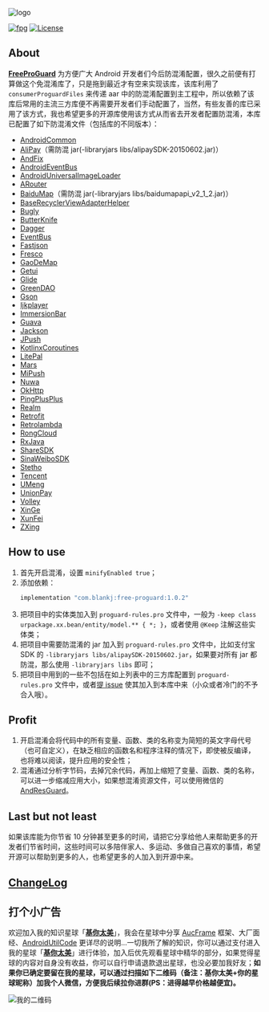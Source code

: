 ![logo][logo]

[![fpg][fpgsvg]][fpg] [![License][licensesvg]][license]


## About

**[FreeProGuard][readme]** 为方便广大 Android 开发者们今后防混淆配置，很久之前便有打算做这个免混淆库了，只是拖到最近才有空来实现该库，该库利用了 `consumerProguardFiles` 来传递 aar 中的防混淆配置到主工程中，所以依赖了该库后常用的主流三方库便不再需要开发者们手动配置了，当然，有些友善的库已采用了该方式，我也希望更多的开源库使用该方式从而省去开发者配置防混淆，本库已配置了如下防混淆文件（包括库的不同版本）：

* [AndroidCommon][AndroidCommon]
* [AliPay][AliPay]（需防混 jar(-libraryjars libs/alipaySDK-20150602.jar)）
* [AndFix][AndFix]
* [AndroidEventBus][AndroidEventBus]
* [AndroidUniversalImageLoader][AndroidUniversalImageLoader]
* [ARouter][ARouter]
* [BaiduMap][BaiduMap]（需防混 jar(-libraryjars libs/baidumapapi_v2_1_2.jar)）
* [BaseRecyclerViewAdapterHelper][BaseRecyclerViewAdapterHelper]
* [Bugly][Bugly]
* [ButterKnife][ButterKnife]
* [Dagger][Dagger]
* [EventBus][EventBus]
* [Fastjson][Fastjson]
* [Fresco][Fresco]
* [GaoDeMap][GaoDeMap]
* [Getui][Getui]
* [Glide][Glide]
* [GreenDAO][GreenDAO]
* [Gson][Gson]
* [Ijkplayer][Ijkplayer]
* [ImmersionBar][ImmersionBar]
* [Guava][Guava]
* [Jackson][Jackson]
* [JPush][JPush]
* [KotlinxCoroutines][KotlinxCoroutines]
* [LitePal][LitePal]
* [Mars][Mars]
* [MiPush][MiPush]
* [Nuwa][Nuwa]
* [OkHttp][OkHttp]
* [PingPlusPlus][PingPlusPlus]
* [Realm][Realm]
* [Retrofit][Retrofit]
* [Retrolambda][Retrolambda]
* [RongCloud][RongCloud]
* [RxJava][RxJava]
* [ShareSDK][ShareSDK]
* [SinaWeiboSDK][SinaWeiboSDK]
* [Stetho][Stetho]
* [Tencent][Tencent]
* [UMeng][UMeng]
* [UnionPay][UnionPay]
* [Volley][Volley]
* [XinGe][XinGe]
* [XunFei][XunFei]
* [ZXing][ZXing]


## How to use

1. 首先开启混淆，设置 `minifyEnabled true`；
2. 添加依赖：
    ```groovy
    implementation "com.blankj:free-proguard:1.0.2"
    ```
3. 把项目中的实体类加入到 `proguard-rules.pro` 文件中，一般为 `-keep class urpackage.xx.bean/entity/model.** { *; }`，或者使用 `@Keep` 注解这些实体类；
4. 把项目中需要防混淆的 jar 加入到 `proguard-rules.pro` 文件中，比如支付宝 SDK 的 `-libraryjars libs/alipaySDK-20150602.jar`，如果要对所有 jar 都防混，那么使用 `-libraryjars libs` 即可；
5. 把项目中用到的一些不包括在如上列表中的三方库配置到 `proguard-rules.pro` 文件中，或者[提 issue](https://github.com/Blankj/FreeProGuard/issues/new) 使其加入到本库中来（小众或者冷门的不予合入哦）。


## Profit

1. 开启混淆会将代码中的所有变量、函数、类的名称变为简短的英文字母代号（也可自定义），在缺乏相应的函数名和程序注释的情况下，即使被反编译，也将难以阅读，提升应用的安全性；
2. 混淆通过分析字节码，去掉冗余代码，再加上缩短了变量、函数、类的名称，可以进一步缩减应用大小，如果想混淆资源文件，可以使用微信的 [AndResGuard](https://github.com/shwenzhang/AndResGuard)。


## Last but not least

如果该库能为你节省 10 分钟甚至更多的时间，请把它分享给他人来帮助更多的开发者们节省时间，这些时间可以多陪伴家人、多运动、多做自己喜欢的事情，希望开源可以帮助到更多的人，也希望更多的人加入到开源中来。


## [ChangeLog](https://github.com/Blankj/FreeProGuard/blob/master/CHANGELOG.md)


## 打个小广告

欢迎加入我的知识星球「**[基你太美](https://t.zsxq.com/FmeqfYF)**」，我会在星球中分享 [AucFrame](https://blankj.com/2019/07/22/auc-frame/) 框架、大厂面经、[AndroidUtilCode](https://github.com/Blankj/AndroidUtilCode) 更详尽的说明...一切我所了解的知识，你可以通过支付进入我的星球「**[基你太美](https://t.zsxq.com/FmeqfYF)**」进行体验，加入后优先观看星球中精华的部分，如果觉得星球的内容对自身没有收益，你可以自行申请退款退出星球，也没必要加我好友；**如果你已确定要留在我的星球，可以通过扫描如下二维码（备注：基你太美+你的星球昵称）加我个人微信，方便我后续拉你进群(PS：进得越早价格越便宜)。**

![我的二维码](https://raw.githubusercontent.com/Blankj/AndroidUtilCode/master/art/wechat.png)



[logo]: https://raw.githubusercontent.com/Blankj/FreeProGuard/master/art/logo.png

[fpgsvg]: https://img.shields.io/badge/FreeProGuard-v1.0.2-brightgreen.svg
[fpg]: https://github.com/Blankj/FreeProGuard

[licensesvg]: https://img.shields.io/badge/License-Apache--2.0-brightgreen.svg
[license]: https://github.com/Blankj/AndroidUtilCode/blob/master/LICENSE

[readme]: https://github.com/Blankj/FreeProGuard

[AndroidCommon]: https://github.com/Blankj/FreeProGuard/blob/master/free-proguard/proguard-AndroidCommon.pro
[AliPay]: https://github.com/Blankj/FreeProGuard/blob/master/free-proguard/proguard-AliPay.pro
[AndFix]: https://github.com/Blankj/FreeProGuard/blob/master/free-proguard/proguard-AndFix.pro
[AndroidEventBus]: https://github.com/Blankj/FreeProGuard/blob/master/free-proguard/proguard-AndroidEventBus.pro
[AndroidUniversalImageLoader]: https://github.com/Blankj/FreeProGuard/blob/master/free-proguard/proguard-AndroidUniversalImageLoader.pro
[ARouter]: https://github.com/Blankj/FreeProGuard/blob/master/free-proguard/proguard-AndroidEventBus.pro
[BaiduMap]: https://github.com/Blankj/FreeProGuard/blob/master/free-proguard/proguard-BaiduMap.pro
[BaseRecyclerViewAdapterHelper]: https://github.com/Blankj/FreeProGuard/blob/master/free-proguard/proguard-BaseRecyclerViewAdapterHelper.pro
[Bugly]: https://github.com/Blankj/FreeProGuard/blob/master/free-proguard/proguard-Bugly.pro
[ButterKnife]: https://github.com/Blankj/FreeProGuard/blob/master/free-proguard/proguard-ButterKnife.pro
[Dagger]: https://github.com/Blankj/FreeProGuard/blob/master/free-proguard/proguard-Dagger.pro
[EventBus]: https://github.com/Blankj/FreeProGuard/blob/master/free-proguard/proguard-EventBus.pro
[Fastjson]: https://github.com/Blankj/FreeProGuard/blob/master/free-proguard/proguard-Fastjson.pro
[Fresco]: https://github.com/Blankj/FreeProGuard/blob/master/free-proguard/proguard-Fresco.pro
[GaoDeMap]: https://github.com/Blankj/FreeProGuard/blob/master/free-proguard/proguard-GaoDeMap.pro
[Getui]: https://github.com/Blankj/FreeProGuard/blob/master/free-proguard/proguard-Getui.pro
[Glide]: https://github.com/Blankj/FreeProGuard/blob/master/free-proguard/proguard-Glide.pro
[GreenDAO]: https://github.com/Blankj/FreeProGuard/blob/master/free-proguard/proguard-GreenDAO.pro
[Gson]: https://github.com/Blankj/FreeProGuard/blob/master/free-proguard/proguard-Gson.pro
[Guava]: https://github.com/Blankj/FreeProGuard/blob/master/free-proguard/proguard-Guava.pro
[Ijkplayer]: https://github.com/Blankj/FreeProGuard/blob/master/free-proguard/proguard-Ijkplayer.pro
[ImmersionBar]: https://github.com/Blankj/FreeProGuard/blob/master/free-proguard/proguard-ImmersionBar.pro
[Jackson]: https://github.com/Blankj/FreeProGuard/blob/master/free-proguard/proguard-Jackson.pro
[JPush]: https://github.com/Blankj/FreeProGuard/blob/master/free-proguard/proguard-JPush.pro
[KotlinxCoroutines]: https://github.com/Blankj/FreeProGuard/blob/master/free-proguard/proguard-KotlinxCoroutines.pro
[LitePal]: https://github.com/Blankj/FreeProGuard/blob/master/free-proguard/proguard-LitePal.pro
[Mars]: https://github.com/Blankj/FreeProGuard/blob/master/free-proguard/proguard-Mars.pro
[MiPush]: https://github.com/Blankj/FreeProGuard/blob/master/free-proguard/proguard-MiPush.pro
[Nuwa]: https://github.com/Blankj/FreeProGuard/blob/master/free-proguard/proguard-Nuwa.pro
[OkHttp]: https://github.com/Blankj/FreeProGuard/blob/master/free-proguard/proguard-OkHttp.pro
[PingPlusPlus]: https://github.com/Blankj/FreeProGuard/blob/master/free-proguard/proguard-PingPlusPlus.pro
[Realm]: https://github.com/Blankj/FreeProGuard/blob/master/free-proguard/proguard-Realm.pro
[Retrofit]: https://github.com/Blankj/FreeProGuard/blob/master/free-proguard/proguard-Retrofit.pro
[Retrolambda]: https://github.com/Blankj/FreeProGuard/blob/master/free-proguard/proguard-Retrolambda.pro
[RongCloud]: https://github.com/Blankj/FreeProGuard/blob/master/free-proguard/proguard-RongCloud.pro
[RxJava]: https://github.com/Blankj/FreeProGuard/blob/master/free-proguard/proguard-RxJava.pro
[ShareSDK]: https://github.com/Blankj/FreeProGuard/blob/master/free-proguard/proguard-ShareSDK.pro
[SinaWeiboSDK]: https://github.com/Blankj/FreeProGuard/blob/master/free-proguard/proguard-SinaWeiboSDK.pro
[Stetho]: https://github.com/Blankj/FreeProGuard/blob/master/free-proguard/proguard-Stetho.pro
[Tencent]: https://github.com/Blankj/FreeProGuard/blob/master/free-proguard/proguard-Tencent.pro
[UMeng]: https://github.com/Blankj/FreeProGuard/blob/master/free-proguard/proguard-UMeng.pro
[UnionPay]: https://github.com/Blankj/FreeProGuard/blob/master/free-proguard/proguard-UnionPay.pro
[Volley]: https://github.com/Blankj/FreeProGuard/blob/master/free-proguard/proguard-Volley.pro
[XinGe]: https://github.com/Blankj/FreeProGuard/blob/master/free-proguard/proguard-XinGe.pro
[XunFei]: https://github.com/Blankj/FreeProGuard/blob/master/free-proguard/proguard-XunFei.pro
[ZXing]: https://github.com/Blankj/FreeProGuard/blob/master/free-proguard/proguard-ZXing.pro
